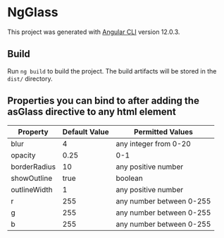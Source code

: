 # NgGlass

This project was generated with [Angular CLI](https://github.com/angular/angular-cli) version 12.0.3.

## Build

Run `ng build` to build the project. The build artifacts will be stored in the `dist/` directory.

## Properties you can bind to after adding the asGlass directive to any html element

| Property     	| Default Value 	| Permitted Values         	|
|--------------	|---------------	|--------------------------	|
| blur         	| 4             	| any integer from 0-20     |
| opacity      	| 0.25          	| 0-1                      	|
| borderRadius 	| 10            	| any positive number      	|
| showOutline  	| true          	| boolean                  	|
| outlineWidth 	| 1             	| any positive number      	|
| r            	| 255           	| any number between 0-255 	|
| g            	| 255           	| any number between 0-255 	|
| b            	| 255           	| any number between 0-255 	|
